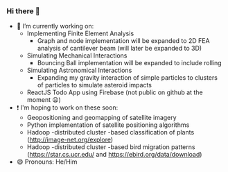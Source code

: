 ### Hi there 👋
- 🔭 I’m currently working on:
   - Implementing Finite Element Analysis 
        - Graph and node implementation will be expanded to 2D FEA analysis of cantilever beam (will later be expanded to 3D)
   - Simulating Mechanical Interactions
        - Bouncing Ball implementation will be expanded to include rolling 
   - Simulating Astronomical Interactions
       - Expanding my gravity interaction of simple particles to clusters of particles to simulate asteroid impacts
   - ReactJS Todo App using Firebase (not public on github at the moment :frowning:)
- :exclamation: I'm hoping to work on these soon:  
   - Geopositioning and geomapping of satellite imagery
   - Python implementation of satellite positioning algorithms
   - Hadoop -distributed cluster -based classification of plants (http://image-net.org/explore) 
   - Hadoop -distributed cluster -based bird migration patterns (https://star.cs.ucr.edu/ and https://ebird.org/data/download)
 - 😄 Pronouns: He/Him
<!--
**JackOSumTrades/JackOSumTrades** is a ✨ _special_ ✨ repository because its `README.md` (this file) appears on your GitHub profile.

Here are some ideas to get you started:

- 🔭 I’m currently working on ...
- 🌱 I’m currently learning ...
- 👯 I’m looking to collaborate on ...
- 🤔 I’m looking for help with ...
- 💬 Ask me about ...
- 📫 How to reach me: ...
- 😄 Pronouns: ...
- ⚡ Fun fact: ...
-->

